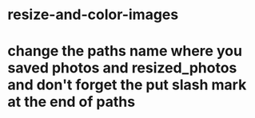 # resize-and-color-images
# change the paths name where you saved photos and resized_photos and don't forget the put slash mark at the end of paths
